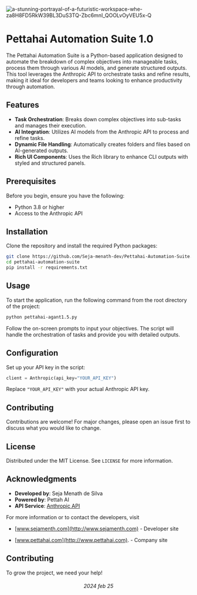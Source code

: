 
![a-stunning-portrayal-of-a-futuristic-workspace-whe-za8H8FD5RkW39BL3DuS3TQ-Zbc6mnI_QOOLvOyVEU5x-Q](https://github.com/Seja-menath-dev/Pettahai-Automation-Suite/assets/166058763/923aff57-dd5c-4370-bc24-e74cf87fb250)


# Pettahai Automation Suite 1.0

The Pettahai Automation Suite is a Python-based application designed to automate the breakdown of complex objectives into manageable tasks, process them through various AI models, and generate structured outputs. This tool leverages the Anthropic API to orchestrate tasks and refine results, making it ideal for developers and teams looking to enhance productivity through automation.

## Features

- **Task Orchestration**: Breaks down complex objectives into sub-tasks and manages their execution.
- **AI Integration**: Utilizes AI models from the Anthropic API to process and refine tasks.
- **Dynamic File Handling**: Automatically creates folders and files based on AI-generated outputs.
- **Rich UI Components**: Uses the Rich library to enhance CLI outputs with styled and structured panels.

## Prerequisites 


Before you begin, ensure you have the following:
- Python 3.8 or higher
- Access to the Anthropic API
  
## Installation

Clone the repository and install the required Python packages:

```bash
git clone https://github.com/Seja-menath-dev/Pettahai-Automation-Suite.git
cd pettahai-automation-suite
pip install -r requirements.txt
```

## Usage

To start the application, run the following command from the root directory of the project:

```bash
python pettahai-agant1.5.py
```

Follow the on-screen prompts to input your objectives. The script will handle the orchestration of tasks and provide you with detailed outputs.

## Configuration

Set up your API key in the script:

```python
client = Anthropic(api_key="YOUR_API_KEY")
```

Replace `"YOUR_API_KEY"` with your actual Anthropic API key.

## Contributing

Contributions are welcome! For major changes, please open an issue first to discuss what you would like to change.

## License

Distributed under the MIT License. See `LICENSE` for more information.

## Acknowledgments

- **Developed by**: Seja Menath de Silva
- **Powered by**: Pettah AI
- **API Service**: [Anthropic API](https://www.anthropic.com/api)

For more information or to contact the developers, visit

- [www.sejamenth.com](http://www.sejamenth.com) - Developer site

- [www.pettahai.com](http://www.pettahai.com). - Company site


##  Contributing

To grow the project, we need your help! 

<h6> <center>2024 feb 25</center></h6>




